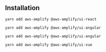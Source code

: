 ## Installation

<docs-filter framework="react">

```
yarn add aws-amplify @aws-amplify/ui-react
```
</docs-filter> <docs-filter framework="angular">

```
yarn add aws-amplify @aws-amplify/ui-angular
```
</docs-filter> <docs-filter framework="ionic">

```
yarn add aws-amplify @aws-amplify/ui-angular
```
</docs-filter> <docs-filter framework="vue">

```
yarn add aws-amplify @aws-amplify/ui-vue
```
</docs-filter>